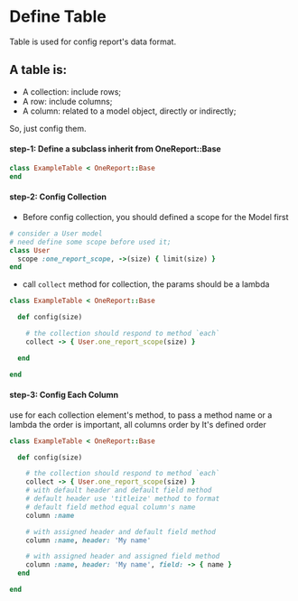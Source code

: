 # Define Table

 Table is used for config report's data format.

## A table is:

 - A collection: include rows;
 - A row: include columns;
 - A column: related to a model object, directly or indirectly;

So, just config them.

#### step-1: Define a subclass inherit from OneReport::Base

```ruby
class ExampleTable < OneReport::Base
end
```

#### step-2: Config Collection

- Before config collection, you should defined a scope for the Model first

```ruby
# consider a User model
# need define some scope before used it;
class User
  scope :one_report_scope, ->(size) { limit(size) }
end
```

- call `collect` method for collection, the params should be a lambda

```ruby
class ExampleTable < OneReport::Base

  def config(size)

    # the collection should respond to method `each`
    collect -> { User.one_report_scope(size) }

  end

end
```

#### step-3: Config Each Column
use for each collection element's method, to pass a method name or a lambda
the order is important, all columns order by It's defined order

```ruby
class ExampleTable < OneReport::Base

  def config(size)

    # the collection should respond to method `each`
    collect -> { User.one_report_scope(size) }
    # with default header and default field method
    # default header use 'titleize' method to format
    # default field method equal column's name
    column :name

    # with assigned header and default field method
    column :name, header: 'My name'

    # with assigned header and assigned field method
    column :name, header: 'My name', field: -> { name }
  end

end
```
